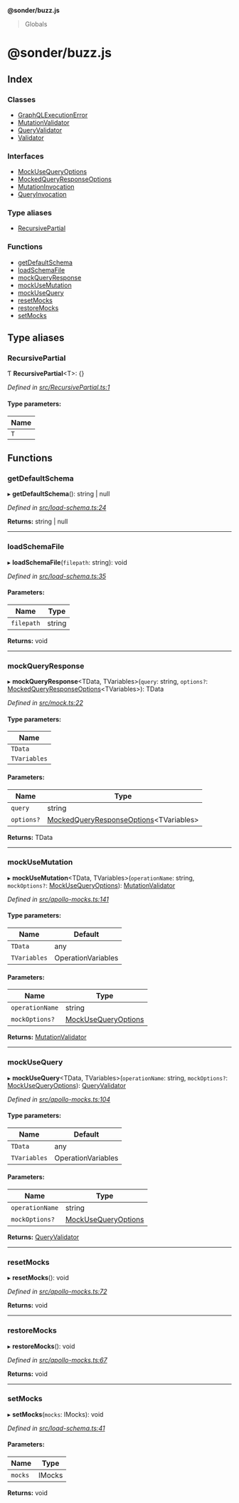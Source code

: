 **@sonder/buzz.js**

> Globals

# @sonder/buzz.js

## Index

### Classes

- [GraphQLExecutionError](classes/graphqlexecutionerror.md)
- [MutationValidator](classes/mutationvalidator.md)
- [QueryValidator](classes/queryvalidator.md)
- [Validator](classes/validator.md)

### Interfaces

- [MockUseQueryOptions](interfaces/mockusequeryoptions.md)
- [MockedQueryResponseOptions](interfaces/mockedqueryresponseoptions.md)
- [MutationInvocation](interfaces/mutationinvocation.md)
- [QueryInvocation](interfaces/queryinvocation.md)

### Type aliases

- [RecursivePartial](README.md#recursivepartial)

### Functions

- [getDefaultSchema](README.md#getdefaultschema)
- [loadSchemaFile](README.md#loadschemafile)
- [mockQueryResponse](README.md#mockqueryresponse)
- [mockUseMutation](README.md#mockusemutation)
- [mockUseQuery](README.md#mockusequery)
- [resetMocks](README.md#resetmocks)
- [restoreMocks](README.md#restoremocks)
- [setMocks](README.md#setmocks)

## Type aliases

### RecursivePartial

Ƭ **RecursivePartial**\<T>: {}

_Defined in [src/RecursivePartial.ts:1](https://github.com/Flatbook/buzz.js/blob/65c5310/src/RecursivePartial.ts#L1)_

#### Type parameters:

| Name |
| ---- |
| `T`  |

## Functions

### getDefaultSchema

▸ **getDefaultSchema**(): string \| null

_Defined in [src/load-schema.ts:24](https://github.com/Flatbook/buzz.js/blob/65c5310/src/load-schema.ts#L24)_

**Returns:** string \| null

---

### loadSchemaFile

▸ **loadSchemaFile**(`filepath`: string): void

_Defined in [src/load-schema.ts:35](https://github.com/Flatbook/buzz.js/blob/65c5310/src/load-schema.ts#L35)_

#### Parameters:

| Name       | Type   |
| ---------- | ------ |
| `filepath` | string |

**Returns:** void

---

### mockQueryResponse

▸ **mockQueryResponse**\<TData, TVariables>(`query`: string, `options?`: [MockedQueryResponseOptions](interfaces/mockedqueryresponseoptions.md)\<TVariables>): TData

_Defined in [src/mock.ts:22](https://github.com/Flatbook/buzz.js/blob/65c5310/src/mock.ts#L22)_

#### Type parameters:

| Name         |
| ------------ |
| `TData`      |
| `TVariables` |

#### Parameters:

| Name       | Type                                                                                |
| ---------- | ----------------------------------------------------------------------------------- |
| `query`    | string                                                                              |
| `options?` | [MockedQueryResponseOptions](interfaces/mockedqueryresponseoptions.md)\<TVariables> |

**Returns:** TData

---

### mockUseMutation

▸ **mockUseMutation**\<TData, TVariables>(`operationName`: string, `mockOptions?`: [MockUseQueryOptions](interfaces/mockusequeryoptions.md)): [MutationValidator](classes/mutationvalidator.md)

_Defined in [src/apollo-mocks.ts:141](https://github.com/Flatbook/buzz.js/blob/65c5310/src/apollo-mocks.ts#L141)_

#### Type parameters:

| Name         | Default            |
| ------------ | ------------------ |
| `TData`      | any                |
| `TVariables` | OperationVariables |

#### Parameters:

| Name            | Type                                                     |
| --------------- | -------------------------------------------------------- |
| `operationName` | string                                                   |
| `mockOptions?`  | [MockUseQueryOptions](interfaces/mockusequeryoptions.md) |

**Returns:** [MutationValidator](classes/mutationvalidator.md)

---

### mockUseQuery

▸ **mockUseQuery**\<TData, TVariables>(`operationName`: string, `mockOptions?`: [MockUseQueryOptions](interfaces/mockusequeryoptions.md)): [QueryValidator](classes/queryvalidator.md)

_Defined in [src/apollo-mocks.ts:104](https://github.com/Flatbook/buzz.js/blob/65c5310/src/apollo-mocks.ts#L104)_

#### Type parameters:

| Name         | Default            |
| ------------ | ------------------ |
| `TData`      | any                |
| `TVariables` | OperationVariables |

#### Parameters:

| Name            | Type                                                     |
| --------------- | -------------------------------------------------------- |
| `operationName` | string                                                   |
| `mockOptions?`  | [MockUseQueryOptions](interfaces/mockusequeryoptions.md) |

**Returns:** [QueryValidator](classes/queryvalidator.md)

---

### resetMocks

▸ **resetMocks**(): void

_Defined in [src/apollo-mocks.ts:72](https://github.com/Flatbook/buzz.js/blob/65c5310/src/apollo-mocks.ts#L72)_

**Returns:** void

---

### restoreMocks

▸ **restoreMocks**(): void

_Defined in [src/apollo-mocks.ts:67](https://github.com/Flatbook/buzz.js/blob/65c5310/src/apollo-mocks.ts#L67)_

**Returns:** void

---

### setMocks

▸ **setMocks**(`mocks`: IMocks): void

_Defined in [src/load-schema.ts:41](https://github.com/Flatbook/buzz.js/blob/65c5310/src/load-schema.ts#L41)_

#### Parameters:

| Name    | Type   |
| ------- | ------ |
| `mocks` | IMocks |

**Returns:** void

